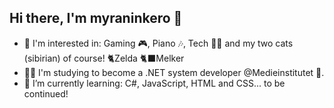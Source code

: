 ## Hi there, I'm myraninkero 👋
- 👀 I'm interested in: Gaming 🎮, Piano 🎶, Tech 👨‍💻 and my two cats (sibirian) of course! 🐈Zelda 🐈‍⬛Melker
- 👨‍🎓 I'm studying to become a .NET system developer @Medieinstitutet 🏫.
- 🌱 I’m currently learning: C#, JavaScript, HTML and CSS... to be continued!
<!--
**myraninkero/myraninkero** is a ✨ _special_ ✨ repository because its `README.md` (this file) appears on your GitHub profile.

Here are some ideas to get you started:

- 🔭 I’m currently working on ...
- 🌱 I’m currently learning ...
- 👯 I’m looking to collaborate on ...
- 🤔 I’m looking for help with ...
- 💬 Ask me about ...
- 📫 How to reach me: ...
- 😄 Pronouns: ...
- ⚡ Fun fact: ...
-->
